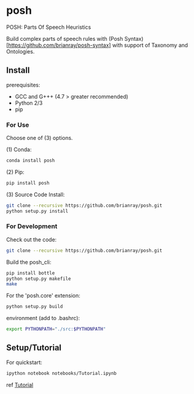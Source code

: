 # posh
POSH: Parts Of Speech Heuristics

Build complex parts of speech rules with (Posh Syntax)[https://github.com/brianray/posh-syntax] with support of Taxonomy and Ontologies. 

## Install

prerequisites:

* GCC and G+++ (4.7 > greater recommended)
* Python 2/3
* pip

### For Use

Choose one of (3) options.

(1) Conda:

```bash
conda install posh
```

(2) Pip:

```bash
pip install posh
```

(3) Source Code Install:

```bash
git clone --recursive https://github.com/brianray/posh.git
python setup.py install
```

### For Development

Check out the code:

```bash
git clone --recursive https://github.com/brianray/posh.git
```

Build the posh_cli:

```bash
pip install bottle
python setup.py makefile
make
```

For the 'posh.core' extension:

```bash
python setup.py build 
```

environment (add to .bashrc):

```bash
export PYTHONPATH="./src:$PYTHONPATH"
```


## Setup/Tutorial

For quickstart:

```bash
ipython notebook notebooks/Tutorial.ipynb
```
ref [Tutorial](notebooks/Tutorial.ipynb)
